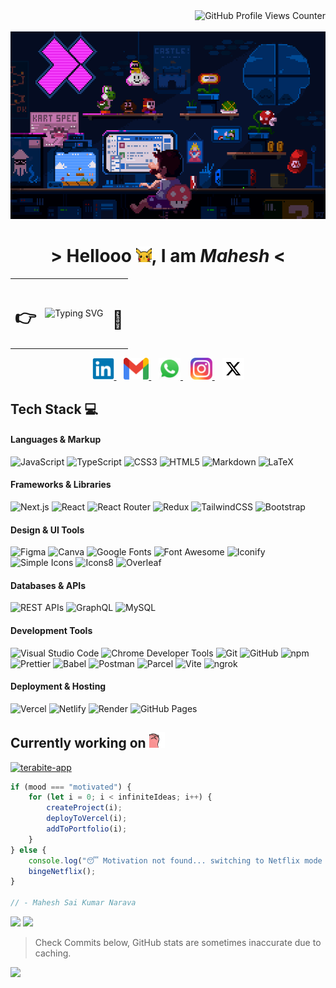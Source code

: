 <a href="https://komarev.com/ghpvc/?username=mahesh-pgit&color=blueviolet&style=flat-square">
    <img align="right" src="https://komarev.com/ghpvc/?username=mahesh-pgit&color=blueviolet&style=flat-square&label=Profile+Views" alt="GitHub Profile Views Counter">
</a>

<br>
<br>

<div align="center">
    <img height="300" src="./assets/GIFs/mario-programmer.gif">
    <h1>&gt; Hellooo <img width="25" src="./assets/GIFs/pikachu-greet.gif">, I am <i>Mahesh</i> &lt;</h1>
    <table>
        <tr>
            <td>
                <h1>👉</h1>
            </td>
            <td>
                <img src="https://readme-typing-svg.herokuapp.com?font=Caveat&size=40&duration=3000&pause=400&color=623395&center=true&vCenter=true&width=300&height=40&lines=Frontend+Developer;Creative+Engineer;Pixel+Perfectionist;Debugging+Ninja;Tech+Enthusiast;Proud+Indian" alt="Typing SVG">
            </td>
            <td>
                <h1>🎨</h1>
            </td>
        </tr>
    </table>
    <p>
        <a href="https://www.linkedin.com/in/mahesh-sai-kumar-narava/">
            <img width="35" src="./assets/SVGs/linkedin-logo.svg">
        </a>&nbsp;&nbsp;
        <a href="mailto:naravamaheshsaikumar.321@gmail.com">
            <img width="40" height="35" src="./assets/SVGs/gmail-logo.svg">
        </a>&nbsp;&nbsp;
        <a href="https://wa.me/919885206538">
            <img width="35" src="./assets/SVGs/whatsapp-logo.svg">
        </a>&nbsp;&nbsp;
        <a href="https://www.instagram.com/mahesh_ante_nene/">
            <img width="35" src="./assets/SVGs/instagram-logo.svg">
        </a>&nbsp;&nbsp;
        <a href="https://x.com/Mahesh_3173">
            <img width="35" src="./assets/SVGs/x-logo.svg">
        </a>
    </p>
</div>

## Tech Stack 💻

#### Languages & Markup

![JavaScript](https://img.shields.io/badge/JavaScript-000?style=for-the-badge&logo=javascript)
![TypeScript](https://img.shields.io/badge/TypeScript-000?style=for-the-badge&logo=typescript)
![CSS3](https://img.shields.io/badge/CSS3-000?style=for-the-badge&logo=css&logoColor=264de4)
![HTML5](https://img.shields.io/badge/HTML5-000?style=for-the-badge&logo=html5)
![Markdown](https://img.shields.io/badge/Markdown-000?style=for-the-badge&logo=markdown)
![LaTeX](https://img.shields.io/badge/LaTeX-000?style=for-the-badge&logo=latex&logoColor=008080)

#### Frameworks & Libraries

![Next.js](https://img.shields.io/badge/Next.js-000?style=for-the-badge&logo=nextdotjs)
![React](https://img.shields.io/badge/React-000?style=for-the-badge&logo=react)
![React Router](https://img.shields.io/badge/React_Router-000?style=for-the-badge&logo=reactrouter)
![Redux](https://img.shields.io/badge/Redux-000?style=for-the-badge&logo=redux&logoColor=764ABC)
![TailwindCSS](https://img.shields.io/badge/TailwindCSS-000?style=for-the-badge&logo=tailwindcss)
![Bootstrap](https://img.shields.io/badge/Bootstrap-000?style=for-the-badge&logo=bootstrap)

<!-- ![Node.js](https://img.shields.io/badge/Node.js-000?style=for-the-badge&logo=nodedotjs) -->
<!-- ![Express](https://img.shields.io/badge/Express-000?style=for-the-badge&logo=express) -->

#### Design & UI Tools

![Figma](https://img.shields.io/badge/Figma-000?style=for-the-badge&logo=figma)
![Canva](https://img.shields.io/badge/Canva-000?style=for-the-badge&logo=canva)
![Google Fonts](https://img.shields.io/badge/Google_Fonts-000?style=for-the-badge&logo=googlefonts)
![Font Awesome](https://img.shields.io/badge/Font_Awesome-000?style=for-the-badge&logo=fontawesome)
![Iconify](https://img.shields.io/badge/Iconify-000?style=for-the-badge&logo=iconify&logoColor=026C9C)
![Simple Icons](https://img.shields.io/badge/Simple_Icons-000?style=for-the-badge&logo=simpleicons)
![Icons8](https://img.shields.io/badge/Icons8-000?style=for-the-badge&logo=icons8)
![Overleaf](https://img.shields.io/badge/Overleaf-000?style=for-the-badge&logo=overleaf)

<!-- ![Dribbble](https://img.shields.io/badge/Dribbble-000?style=for-the-badge&logo=dribbble) -->
<!-- ![Storybook](https://img.shields.io/badge/Storybook-000?style=for-the-badge&logo=storybook) -->
<!-- ![Sketch](https://img.shields.io/badge/Sketch-000?style=for-the-badge&logo=sketch) -->

#### Databases & APIs

![REST APIs](https://img.shields.io/badge/REST_APIs-000?style=for-the-badge&logo=)
![GraphQL](https://img.shields.io/badge/GraphQL-000?style=for-the-badge&logo=graphql&logoColor=E10098)
![MySQL](https://img.shields.io/badge/MySQL-000?style=for-the-badge&logo=mysql)

<!-- ![PostgreSQL](https://img.shields.io/badge/PostgreSQL-000?style=for-the-badge&logo=postgresql) -->
<!-- ![MongoDB](https://img.shields.io/badge/MongoDB-000?style=for-the-badge&logo=mongodb) -->
<!-- ![Firebase](https://img.shields.io/badge/Firebase-000?style=for-the-badge&logo=firebase&logoColor=DD2C00) -->
<!-- ![Supabase](https://img.shields.io/badge/Supabase-000?style=for-the-badge&logo=supabase) -->

#### Development Tools

![Visual Studio Code](https://img.shields.io/badge/Visual_Studio_Code-000?style=for-the-badge&logo=)
![Chrome Developer Tools](https://img.shields.io/badge/Chrome_Developer_Tools-000?style=for-the-badge&logo=googlechrome)
![Git](https://img.shields.io/badge/Git-000?style=for-the-badge&logo=git)
![GitHub](https://img.shields.io/badge/GitHub-000?style=for-the-badge&logo=github)
![npm](https://img.shields.io/badge/npm-000?style=for-the-badge&logo=npm&logoColor=CB3837)
![Prettier](https://img.shields.io/badge/Prettier-000?style=for-the-badge&logo=prettier)
![Babel](https://img.shields.io/badge/Babel-000?style=for-the-badge&logo=babel)
![Postman](https://img.shields.io/badge/Postman-000?style=for-the-badge&logo=postman)
![Parcel](https://img.shields.io/badge/Parcel-000?style=for-the-badge&logo=)
![Vite](https://img.shields.io/badge/Vite-000?style=for-the-badge&logo=vite)
![ngrok](https://img.shields.io/badge/ngrok-000?style=for-the-badge&logo=ngrok&logoColor=1F1E37)

<!-- ![Webpack](https://img.shields.io/badge/Webpack-000?style=for-the-badge&logo=webpack) -->

#### Deployment & Hosting

![Vercel](https://img.shields.io/badge/Vercel-000?style=for-the-badge&logo=vercel)
![Netlify](https://img.shields.io/badge/Netlify-000?style=for-the-badge&logo=netlify)
![Render](https://img.shields.io/badge/Render-000?style=for-the-badge&logo=render)
![GitHub Pages](https://img.shields.io/badge/GitHub_Pages-000?style=for-the-badge&logo=githubpages)

<!-- ![Heroku](https://img.shields.io/badge/Heroku-000?style=for-the-badge&logo=heroku) -->
<!-- ![Railway](https://img.shields.io/badge/Railway-000?style=for-the-badge&logo=railway) -->

## Currently working on <img width="25" src="./assets/GIFs/chill-cat.gif">

[![terabite-app](https://svg.bookmark.style/api?url=https://github.com/mahesh-pgit/terabite-app&mode=light&style=horizontal)](https://github.com/mahesh-pgit/terabite-app)

```javascript
if (mood === "motivated") {
	for (let i = 0; i < infiniteIdeas; i++) {
		createProject(i);
		deployToVercel(i);
		addToPortfolio(i);
	}
} else {
	console.log("😴 Motivation not found... switching to Netflix mode 🍿");
	bingeNetflix();
}

// - Mahesh Sai Kumar Narava
```

<!-- ```javascript
while (life.hasBugs()) {
	fixBug();
	if (bug.type === "critical") {
		panic();
	} else {
		chill();
	}
}
``` -->

<img height="120px" src="https://github-readme-stats.vercel.app/api?username=mahesh-pgit&hide_title=true&hide_border=true&show_icons=true&include_all_commits=true&count_private=true&line_height=21&text_color=000&icon_color=000&bg_color=0,ea6161,ffc64d,fffc4d,52fa5a&theme=graywhite" />
<img height="120px" src="https://github-readme-stats.vercel.app/api/top-langs/?username=mahesh-pgit&hide=html&hide_title=true&hide_border=true&layout=compact&langs_count=6&exclude_repo=github-graphack&text_color=000&icon_color=fff&bg_color=0,52fa5a,4dfcff,c64dff&theme=graywhite" />

> Check Commits below, GitHub stats are sometimes inaccurate due to caching.

<img width="2000" src="./assets/GIFs/gradient-line.gif">
